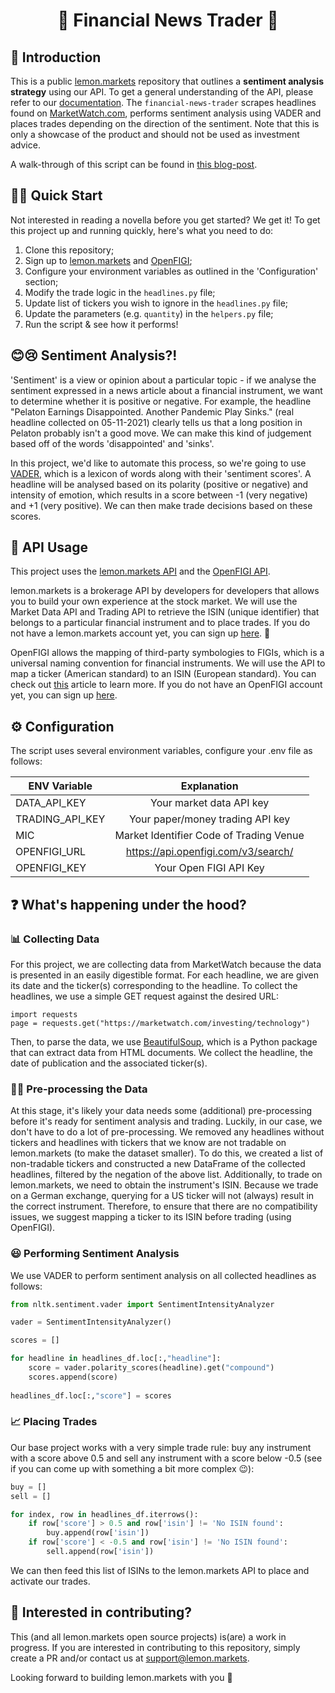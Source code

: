 <h1 align='center'>
  🍋 Financial News Trader 🍋 
</h1>

## 👋 Introduction 

This is a public [lemon.markets](https://lemon.markets) repository that outlines a **sentiment analysis strategy** using our API. 
To get a general understanding of the API, please refer to our [documentation](https://docs.lemon.markets). 
The `financial-news-trader` scrapes headlines found on [MarketWatch.com](https://www.marketwatch.com/), performs 
sentiment analysis using VADER and places trades depending on the direction of the sentiment. Note that this is only a 
showcase of the product and should not be used as investment advice. 

A walk-through of this script can be found in [this blog-post](https://medium.com/lemon-markets/automated-news-following-trading-strategy-using-sentiment-analysis-5940e86e4333).

## 🏃‍♂️ Quick Start
Not interested in reading a novella before you get started? We get it! To get this project up and running quickly, here's what you need to do:
1. Clone this repository;
2. Sign up to [lemon.markets](https://www.lemon.markets/) and [OpenFIGI](https://www.openfigi.com/user/signup);
3. Configure your environment variables as outlined in the 'Configuration' section;
4. Modify the trade logic in the `headlines.py` file;
5. Update list of tickers you wish to ignore in the `headlines.py` file;
6. Update the parameters (e.g. `quantity`) in the `helpers.py` file;
7. Run the script & see how it performs! 

## 😊😢 Sentiment Analysis?!
'Sentiment' is a view or opinion about a particular topic - if we analyse the sentiment expressed in a news article about 
a financial instrument, we want to determine whether it is positive or negative. For example, the headline "Pelaton Earnings 
Disappointed. Another Pandemic Play Sinks." (real headline collected on 05-11-2021) clearly tells us that a long position in 
Pelaton probably isn't a good move. We can make this kind of judgement based off of the words 'disappointed' and 'sinks'. 

In this project, we'd like to automate this process, so we're going to use [VADER](https://medium.com/analytics-vidhya/simplifying-social-media-sentiment-analysis-using-vader-in-python-f9e6ec6fc52f), 
which is a lexicon of words along with their 'sentiment scores'. A headline will be analysed based on its polarity 
(positive or negative) and intensity of emotion, which results in a score between -1 (very negative) and +1 (very positive). 
We can then make trade decisions based on these scores.

## 🔌 API Usage

This project uses the [lemon.markets API](https://www.lemon.markets/en-de/for-developers) and the [OpenFIGI API](https://www.openfigi.com/api).

lemon.markets is a brokerage API by developers for developers that allows you to build your own experience at the stock market. 
We will use the Market Data API and Trading API to retrieve the ISIN (unique identifier) that belongs to a particular 
financial instrument and to place trades. If you do not have a lemon.markets account yet, you can sign up [here](https://www.lemon.markets/waitlist). 🚀

OpenFIGI allows the mapping of third-party symbologies to FIGIs, which is a universal naming convention for financial instruments. 
We will use the API to map a ticker (American standard) to an ISIN (European standard). 
You can check out [this](https://medium.com/lemon-markets/mapping-a-ticker-symbol-to-isin-using-openfigi-lemon-markets-9c60a8892ee5) article to learn more. 
If you do not have an OpenFIGI account yet, you can sign up [here](https://www.openfigi.com/user/signup). 

## ⚙️ Configuration

The script uses several environment variables, configure your .env file as follows:

| ENV Variable    |               Explanation               |
|-----------------|:---------------------------------------:|
| DATA_API_KEY    |        Your market data API key         |
| TRADING_API_KEY |    Your paper/money trading API key     |
| MIC             | Market Identifier Code of Trading Venue |
 | OPENFIGI_URL    |   https://api.openfigi.com/v3/search/   |
 | OPENFIGI_KEY    |         Your Open FIGI API Key          |

## ❓ What's happening under the hood?
### 📊 Collecting Data
For this project, we are collecting data from MarketWatch because the data is presented in an easily digestible format. For each headline, we are given its date and the ticker(s) corresponding to the headline. To collect the headlines, we use a simple GET request against the desired URL:
```
import requests
page = requests.get("https://marketwatch.com/investing/technology")
```
Then, to parse the data, we use [BeautifulSoup](https://medium.com/r?url=https%3A%2F%2Fwww.crummy.com%2Fsoftware%2FBeautifulSoup%2Fbs4%2Fdoc%2F), which is a Python package that can extract data from HTML documents. We collect the headline, the date of publication and the associated ticker(s). 

### 👩‍🏭 Pre-processing the Data
At this stage, it's likely your data needs some (additional) pre-processing before it's ready for sentiment analysis and trading. 
Luckily, in our case, we don't have to do a lot of pre-processing. We removed any headlines without tickers and headlines 
with tickers that we know are not tradable on lemon.markets (to make the dataset smaller). To do this, we created a 
list of non-tradable tickers and constructed a new DataFrame of the collected headlines, filtered by the negation of the above list. 
Additionally, to trade on lemon.markets, we need to obtain the instrument's ISIN. Because we trade on a German exchange, 
querying for a US ticker will not (always) result in the correct instrument. Therefore, to ensure that there are no 
compatibility issues, we suggest mapping a ticker to its ISIN before trading (using OpenFIGI).

### 😃 Performing Sentiment Analysis 
We use VADER to perform sentiment analysis on all collected headlines as follows:
``` python
from nltk.sentiment.vader import SentimentIntensityAnalyzer

vader = SentimentIntensityAnalyzer()

scores = []

for headline in headlines_df.loc[:,"headline"]:
    score = vader.polarity_scores(headline).get("compound")
    scores.append(score)
    
headlines_df.loc[:,"score"] = scores
```
### 📈 Placing Trades 
Our base project works with a very simple trade rule: buy any instrument with a score above 0.5 and sell any instrument with a score below -0.5 (see if you can come up with something a bit more complex 😉):
``` python
buy = []
sell = []

for index, row in headlines_df.iterrows():
    if row['score'] > 0.5 and row['isin'] != 'No ISIN found':
        buy.append(row['isin'])
    if row['score'] < -0.5 and row['isin'] != 'No ISIN found':
        sell.append(row['isin'])
```
We can then feed this list of ISINs to the lemon.markets API to place and activate our trades. 

## 🤝 Interested in contributing?

This (and all lemon.markets open source projects) is(are) a work in progress. If you are interested in contributing to this repository, simply create a PR and/or contact us at [support@lemon.markets](mailto:support@lemon.markets).

Looking forward to building lemon.markets with you 🍋

